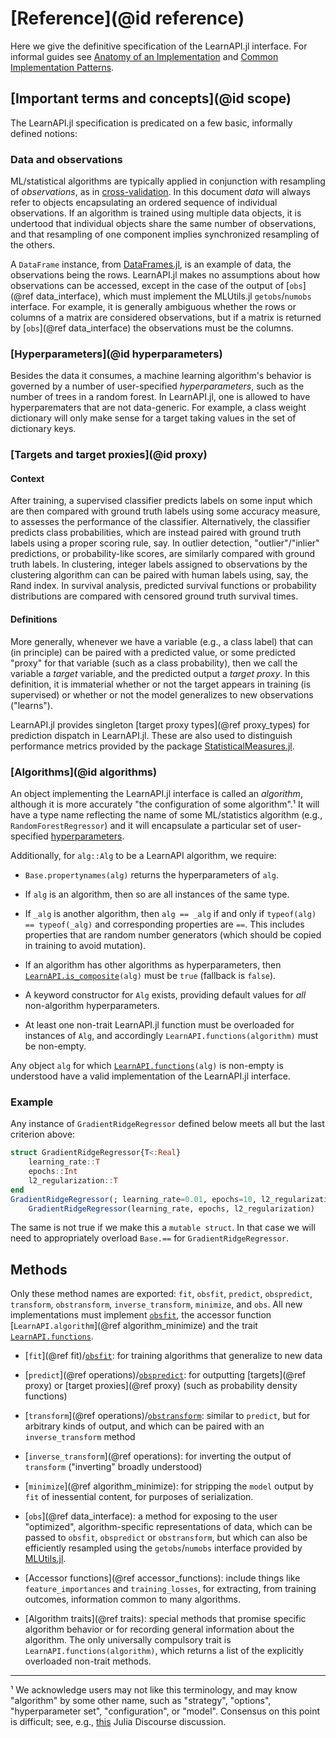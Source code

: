 # [Reference](@id reference)

Here we give the definitive specification of the LearnAPI.jl interface. For informal
guides see [Anatomy of an Implementation](@ref) and [Common Implementation
Patterns](@ref).


## [Important terms and concepts](@id scope)

The LearnAPI.jl specification is predicated on a few basic, informally defined notions:


### Data and observations

ML/statistical algorithms are typically applied in conjunction with resampling of
*observations*, as in
[cross-validation](https://en.wikipedia.org/wiki/Cross-validation_(statistics)). In this
document *data* will always refer to objects encapsulating an ordered sequence of
individual observations. If an algorithm is trained using multiple data objects, it is
undertood that individual objects share the same number of observations, and that
resampling of one component implies synchronized resampling of the others.

A `DataFrame` instance, from [DataFrames.jl](https://dataframes.juliadata.org/stable/), is
an example of data, the observations being the rows. LearnAPI.jl makes no assumptions
about how observations can be accessed, except in the case of the output of [`obs`](@ref
data_interface), which must implement the MLUtils.jl `getobs`/`numobs` interface. For
example, it is generally ambiguous whether the rows or columns of a matrix are considered
observations, but if a matrix is returned by [`obs`](@ref data_interface) the observations
must be the columns.

### [Hyperparameters](@id hyperparameters)

Besides the data it consumes, a machine learning algorithm's behavior is governed by a
number of user-specified *hyperparameters*, such as the number of trees in a random
forest. In LearnAPI.jl, one is allowed to have hyperparematers that are not data-generic.
For example, a class weight dictionary will only make sense for a target taking values in
the set of dictionary keys. 


### [Targets and target proxies](@id proxy)

#### Context

After training, a supervised classifier predicts labels on some input which are then
compared with ground truth labels using some accuracy measure, to assesses the performance
of the classifier. Alternatively, the classifier predicts class probabilities, which are
instead paired with ground truth labels using a proper scoring rule, say. In outlier
detection, "outlier"/"inlier" predictions, or probability-like scores, are similarly
compared with ground truth labels. In clustering, integer labels assigned to observations
by the clustering algorithm can can be paired with human labels using, say, the Rand
index. In survival analysis, predicted survival functions or probability distributions are
compared with censored ground truth survival times.

#### Definitions

More generally, whenever we have a variable (e.g., a class label) that can (in principle)
can be paired with a predicted value, or some predicted "proxy" for that variable (such as
a class probability), then we call the variable a *target* variable, and the predicted
output a *target proxy*. In this definition, it is immaterial whether or not the target
appears in training (is supervised) or whether or not the model generalizes to new
observations ("learns").

LearnAPI.jl provides singleton [target proxy types](@ref proxy_types) for prediction
dispatch in LearnAPI.jl. These are also used to distinguish performance metrics provided
by the package
[StatisticalMeasures.jl](https://juliaai.github.io/StatisticalMeasures.jl/dev/).


### [Algorithms](@id algorithms)

An object implementing the LearnAPI.jl interface is called an *algorithm*, although it is
more accurately "the configuration of some algorithm".¹ It will have a type name
reflecting the name of some ML/statistics algorithm (e.g., `RandomForestRegressor`) and it
will encapsulate a particular set of user-specified [hyperparameters](@ref).

Additionally, for `alg::Alg` to be a LearnAPI algorithm, we require:

- `Base.propertynames(alg)` returns the hyperparameters of `alg`.

- If `alg` is an algorithm, then so are all instances of the same type.

- If `_alg` is another algorithm, then `alg == _alg` if and only if `typeof(alg) ==
  typeof(_alg)` and corresponding properties are `==`. This includes properties that are
  random number generators (which should be copied in training to avoid mutation).

- If an algorithm has other algorithms as hyperparameters, then
  [`LearnAPI.is_composite`](@ref)`(alg)` must be `true` (fallback is `false`).

- A keyword constructor for `Alg` exists, providing default values for *all* non-algorithm
  hyperparameters.
  
- At least one non-trait LearnAPI.jl function must be overloaded for instances of `Alg`,
  and accordingly `LearnAPI.functions(algorithm)` must be non-empty.

Any object `alg` for which [`LearnAPI.functions`](@ref)`(alg)` is non-empty is understood
have a valid implementation of the LearnAPI.jl interface.


### Example

Any instance of `GradientRidgeRegressor` defined below meets all but the last criterion
above:

```julia
struct GradientRidgeRegressor{T<:Real}
	learning_rate::T
	epochs::Int
	l2_regularization::T
end
GradientRidgeRegressor(; learning_rate=0.01, epochs=10, l2_regularization=0.01) =
    GradientRidgeRegressor(learning_rate, epochs, l2_regularization)
```

The same is not true if we make this a `mutable struct`. In that case we will need to
appropriately overload `Base.==` for `GradientRidgeRegressor`.


## Methods

Only these method names are exported: `fit`, `obsfit`, `predict`, `obspredict`,
`transform`, `obstransform`, `inverse_transform`, `minimize`, and `obs`. All new
implementations must implement [`obsfit`](@ref), the accessor function
[`LearnAPI.algorithm`](@ref algorithm_minimize) and the trait
[`LearnAPI.functions`](@ref).

- [`fit`](@ref fit)/[`obsfit`](@ref): for training algorithms that generalize to new data

- [`predict`](@ref operations)/[`obspredict`](@ref): for outputting [targets](@ref proxy)
  or [target proxies](@ref proxy) (such as probability density functions)

- [`transform`](@ref operations)/[`obstransform`](@ref): similar to `predict`, but for
  arbitrary kinds of output, and which can be paired with an `inverse_transform` method

- [`inverse_transform`](@ref operations): for inverting the output of
  `transform` ("inverting" broadly understood)

- [`minimize`](@ref algorithm_minimize): for stripping the `model` output by `fit` of
  inessential content, for purposes of serialization.

- [`obs`](@ref data_interface): a method for exposing to the user "optimized",
  algorithm-specific representations of data, which can be passed to `obsfit`,
  `obspredict` or `obstransform`, but which can also be efficiently resampled using the
  `getobs`/`numobs` interface provided by
  [MLUtils.jl](https://github.com/JuliaML/MLUtils.jl).

- [Accessor functions](@ref accessor_functions): include things like `feature_importances`
  and `training_losses`, for extracting, from training outcomes, information common to
  many algorithms. 

- [Algorithm traits](@ref traits): special methods that promise specific algorithm
  behavior or for recording general information about the algorithm. The only universally
  compulsory trait is `LearnAPI.functions(algorithm)`, which returns a list of the
  explicitly overloaded non-trait methods.
  
---

¹ We acknowledge users may not like this terminology, and may know "algorithm" by some
other name, such as "strategy", "options", "hyperparameter set", "configuration", or
"model". Consensus on this point is difficult; see, e.g.,
[this](https://discourse.julialang.org/t/ann-learnapi-jl-proposal-for-a-basement-level-machine-learning-api/93048/20)
Julia Discourse discussion.
